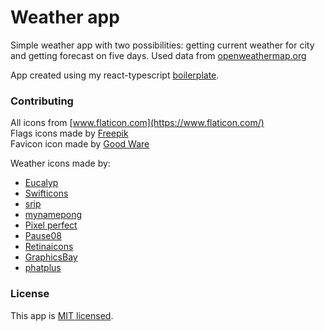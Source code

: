 # Weather app

Simple weather app with two possibilities: getting current weather for city and getting forecast on five days. Used data from [openweathermap.org](https://openweathermap.org)<br>

App created using my react-typescript [boilerplate](https://github.com/EdMSL/react-typescript-boilerplate).

### Contributing

All icons from [www.flaticon.com](https://www.flaticon.com/)</br>
Flags icons made by [Freepik](https://www.flaticon.com/authors/freepik)</br>
Favicon icon made by [Good Ware](https://www.flaticon.com/authors/good-ware)<br>

Weather icons made by:
* [Eucalyp](https://www.flaticon.com/authors/eucalyp)
* [Swifticons](https://www.flaticon.com/authors/swifticons)
* [srip](https://www.flaticon.com/authors/srip)
* [mynamepong](https://www.flaticon.com/authors/mynamepong)
* [Pixel perfect](https://www.flaticon.com/authors/pixel-perfect)
* [Pause08](https://www.flaticon.com/authors/pause08)
* [Retinaicons](https://www.flaticon.com/authors/retinaicons)
* [GraphicsBay](https://www.flaticon.com/authors/graphicsbay)
* [phatplus](https://www.flaticon.com/authors/phatplus)

### License

This app is [MIT licensed](./LICENSE).
